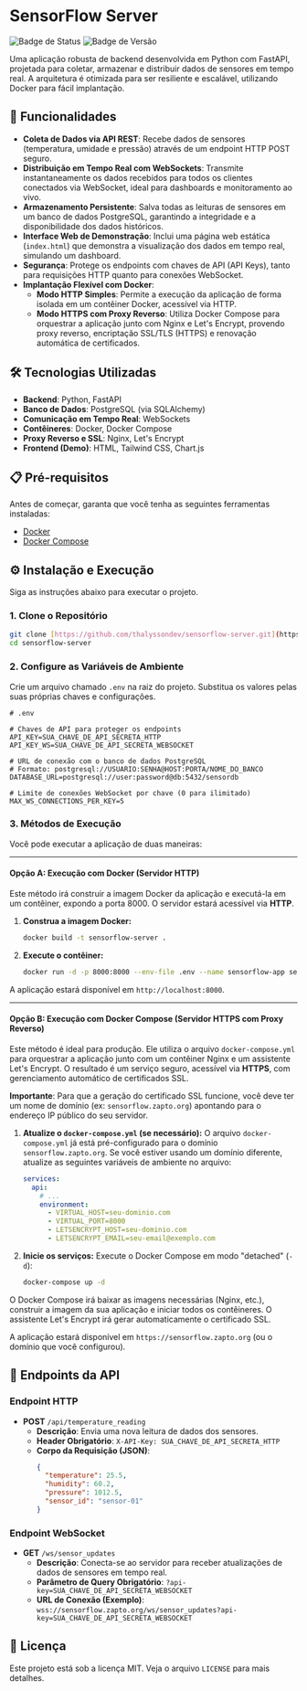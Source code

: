 # SensorFlow Server

![Badge de Status](https://img.shields.io/badge/status-ativo-green)
![Badge de Versão](https://img.shields.io/badge/version-1.0.0-blue)

Uma aplicação robusta de backend desenvolvida em Python com FastAPI, projetada para coletar, armazenar e distribuir dados de sensores em tempo real. A arquitetura é otimizada para ser resiliente e escalável, utilizando Docker para fácil implantação.

## 🚀 Funcionalidades

- **Coleta de Dados via API REST**: Recebe dados de sensores (temperatura, umidade e pressão) através de um endpoint HTTP POST seguro.
- **Distribuição em Tempo Real com WebSockets**: Transmite instantaneamente os dados recebidos para todos os clientes conectados via WebSocket, ideal para dashboards e monitoramento ao vivo.
- **Armazenamento Persistente**: Salva todas as leituras de sensores em um banco de dados PostgreSQL, garantindo a integridade e a disponibilidade dos dados históricos.
- **Interface Web de Demonstração**: Inclui uma página web estática (`index.html`) que demonstra a visualização dos dados em tempo real, simulando um dashboard.
- **Segurança**: Protege os endpoints com chaves de API (API Keys), tanto para requisições HTTP quanto para conexões WebSocket.
- **Implantação Flexível com Docker**:
    - **Modo HTTP Simples**: Permite a execução da aplicação de forma isolada em um contêiner Docker, acessível via HTTP.
    - **Modo HTTPS com Proxy Reverso**: Utiliza Docker Compose para orquestrar a aplicação junto com Nginx e Let's Encrypt, provendo proxy reverso, encriptação SSL/TLS (HTTPS) e renovação automática de certificados.

## 🛠️ Tecnologias Utilizadas

- **Backend**: Python, FastAPI
- **Banco de Dados**: PostgreSQL (via SQLAlchemy)
- **Comunicação em Tempo Real**: WebSockets
- **Contêineres**: Docker, Docker Compose
- **Proxy Reverso e SSL**: Nginx, Let's Encrypt
- **Frontend (Demo)**: HTML, Tailwind CSS, Chart.js

## 📋 Pré-requisitos

Antes de começar, garanta que você tenha as seguintes ferramentas instaladas:
- [Docker](https://docs.docker.com/get-docker/)
- [Docker Compose](https://docs.docker.com/compose/install/)

## ⚙️ Instalação e Execução

Siga as instruções abaixo para executar o projeto.

### 1. Clone o Repositório

```bash
git clone [https://github.com/thalyssondev/sensorflow-server.git](https://github.com/thalyssondev/sensorflow-server.git)
cd sensorflow-server
```

### 2. Configure as Variáveis de Ambiente

Crie um arquivo chamado `.env` na raiz do projeto. Substitua os valores pelas suas próprias chaves e configurações.

```dotenv
# .env

# Chaves de API para proteger os endpoints
API_KEY=SUA_CHAVE_DE_API_SECRETA_HTTP
API_KEY_WS=SUA_CHAVE_DE_API_SECRETA_WEBSOCKET

# URL de conexão com o banco de dados PostgreSQL
# Formato: postgresql://USUARIO:SENHA@HOST:PORTA/NOME_DO_BANCO
DATABASE_URL=postgresql://user:password@db:5432/sensordb

# Limite de conexões WebSocket por chave (0 para ilimitado)
MAX_WS_CONNECTIONS_PER_KEY=5
```

### 3. Métodos de Execução

Você pode executar a aplicação de duas maneiras:

---

#### Opção A: Execução com Docker (Servidor HTTP)

Este método irá construir a imagem Docker da aplicação e executá-la em um contêiner, expondo a porta 8000. O servidor estará acessível via **HTTP**.

1.  **Construa a imagem Docker:**
    ```bash
    docker build -t sensorflow-server .
    ```

2.  **Execute o contêiner:**
    ```bash
    docker run -d -p 8000:8000 --env-file .env --name sensorflow-app sensorflow-server
    ```

A aplicação estará disponível em `http://localhost:8000`.

---

#### Opção B: Execução com Docker Compose (Servidor HTTPS com Proxy Reverso)

Este método é ideal para produção. Ele utiliza o arquivo `docker-compose.yml` para orquestrar a aplicação junto com um contêiner Nginx e um assistente Let's Encrypt. O resultado é um serviço seguro, acessível via **HTTPS**, com gerenciamento automático de certificados SSL.

**Importante**: Para que a geração do certificado SSL funcione, você deve ter um nome de domínio (ex: `sensorflow.zapto.org`) apontando para o endereço IP público do seu servidor.

1.  **Atualize o `docker-compose.yml` (se necessário):**
    O arquivo `docker-compose.yml` já está pré-configurado para o domínio `sensorflow.zapto.org`. Se você estiver usando um domínio diferente, atualize as seguintes variáveis de ambiente no arquivo:
    ```yaml
    services:
      api:
        # ...
        environment:
          - VIRTUAL_HOST=seu-dominio.com
          - VIRTUAL_PORT=8000
          - LETSENCRYPT_HOST=seu-dominio.com
          - LETSENCRYPT_EMAIL=seu-email@exemplo.com
    ```

2.  **Inicie os serviços:**
    Execute o Docker Compose em modo "detached" (`-d`):
    ```bash
    docker-compose up -d
    ```

O Docker Compose irá baixar as imagens necessárias (Nginx, etc.), construir a imagem da sua aplicação e iniciar todos os contêineres. O assistente Let's Encrypt irá gerar automaticamente o certificado SSL.

A aplicação estará disponível em `https://sensorflow.zapto.org` (ou o domínio que você configurou).

## 📡 Endpoints da API

### Endpoint HTTP

-   **POST** `/api/temperature_reading`
    -   **Descrição**: Envia uma nova leitura de dados dos sensores.
    -   **Header Obrigatório**: `X-API-Key: SUA_CHAVE_DE_API_SECRETA_HTTP`
    -   **Corpo da Requisição (JSON)**:
        ```json
        {
          "temperature": 25.5,
          "humidity": 60.2,
          "pressure": 1012.5,
          "sensor_id": "sensor-01"
        }
        ```

### Endpoint WebSocket

-   **GET** `/ws/sensor_updates`
    -   **Descrição**: Conecta-se ao servidor para receber atualizações de dados de sensores em tempo real.
    -   **Parâmetro de Query Obrigatório**: `?api-key=SUA_CHAVE_DE_API_SECRETA_WEBSOCKET`
    -   **URL de Conexão (Exemplo)**: `wss://sensorflow.zapto.org/ws/sensor_updates?api-key=SUA_CHAVE_DE_API_SECRETA_WEBSOCKET`

## 📄 Licença

Este projeto está sob a licença MIT. Veja o arquivo `LICENSE` para mais detalhes.
